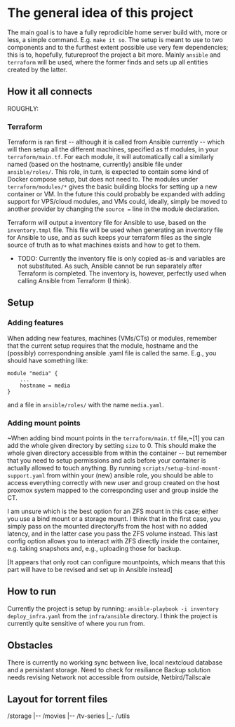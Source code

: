 # The general idea of this project
The main goal is to have a fully reprodicible home server build with, more or less, a simple command. E.g.
`make it so`. The setup is meant to use to two components and to the furthest extent possible use very few
dependencies; this is to, hopefully, futureproof the project a bit more. Mainly `ansible` and `terraform`
will be used, where the former finds and sets up all entities created by the latter. 

## How it all connects
ROUGHLY:
### Terraform
Terraform is ran first -- although it is called from Ansible currently -- which will then setup all the
different machines, specified as tf modules, in your `terraform/main.tf`. For each module, it will
automatically call a similarly named (based on the hostname, currently) ansible file under `ansible/roles/`.
This role, in turn, is expected to contain some kind of Docker compose setup, but does not need to.
The modules under `terraform/modules/*` gives the basic building blocks for setting up a new container or
VM. In the future this could probably be expanded with adding support for VPS/cloud modules, and VMs could,
ideally, simply be moved to another provider by changing the `source =` line in the module declaration.

Terraform will output a inventory file for Ansible to use, based on the `inventory.tmpl` file. This file
will be used when generating an inventory file for Ansible to use, and as such keeps your terraform files
as the single source of truth as to what machines exists and how to get to them.
 - TODO: Currently the inventory file is only copied as-is and variables are not substituted. As such,
 Ansible cannot be run separately after Terraform is completed. The inventory is, however, perfectly
 used when calling Ansible from Terraform (I think).
## Setup

### Adding features
When adding new features, machines (VMs/CTs) or modules, remember that the current setup requires that the
module, hostname and the (possibly) correspondning ansible .yaml file is called the same. E.g., you should
have something like:
```HCL
module "media" {
    ...
    hostname = media
}
```
and a file in `ansible/roles/` with the name `media.yaml`.
### Adding mount points
~When adding bind mount points in the `terraform/main.tf` file,~[1] you can add the whole given directory by
setting `size` to 0. This should make the whole given directory accessible from within the container --
but remember that you need to setup permissions and acls before your container is actually allowed to touch
anything. By running `scripts/setup-bind-mount-support.yaml` from within your (new) ansible role, you 
should be able to access everything correctly with new user and group created on the host proxmox system
mapped to the corresponding user and group inside the CT.

I am unsure which is the best option for an ZFS mount in this case; either you use a bind mount or a storage
mount. I think that in the first case, you simply pass on the mounted directory/fs from the host with no
added latency, and in the latter case you pass the ZFS volume instead. This last config option allows you to
interact with ZFS directly inside the container, e.g. taking snapshots and, e.g., uploading those for backup.

[It appears that only root can configure mountpoints, which means that this part will have to be revised and
set up in Ansible instead]
## How to run
Currently the project is setup by running: `ansible-playbook -i inventory deploy_infra.yaml` from the
`infra/ansible` directory. I think the project is currently quite sensitive of where you run from.

## Obstacles
There is currently no working sync between live, local nextcloud database and a persistant storage. Need to check for resiliance
Backup solution needs revising
Network not accessible from outside, Netbird/Tailscale

## Layout for torrent files
/storage
|-- /movies
|-- /tv-series
|_- /utils